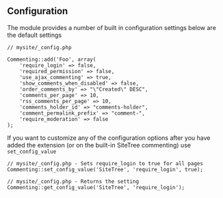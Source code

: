 ## Configuration

The module provides a number of built in configuration settings below are the default settings

	// mysite/_config.php 
	
	Commenting::add('Foo', array(
		'require_login' => false,
		'required_permission' => false,
		'use_ajax_commenting' => true,
		'show_comments_when_disabled' => false,
		'order_comments_by' => "\"Created\" DESC",
		'comments_per_page' => 10,
		'rss_comments_per_page' => 10,
		'comments_holder_id' => "comments-holder", 
		'comment_permalink_prefix' => "comment-",
		'require_moderation' => false
	);
	
If you want to customize any of the configuration options after you have added the extension (or
on the built-in SiteTree commenting) use `set_config_value`

	// mysite/_config.php - Sets require_login to true for all pages
	Commenting::set_config_value('SiteTree', 'require_login', true);
	
	// mysite/_config.php - Returns the setting 
	Commenting::get_config_value('SiteTree', 'require_login');
	
	